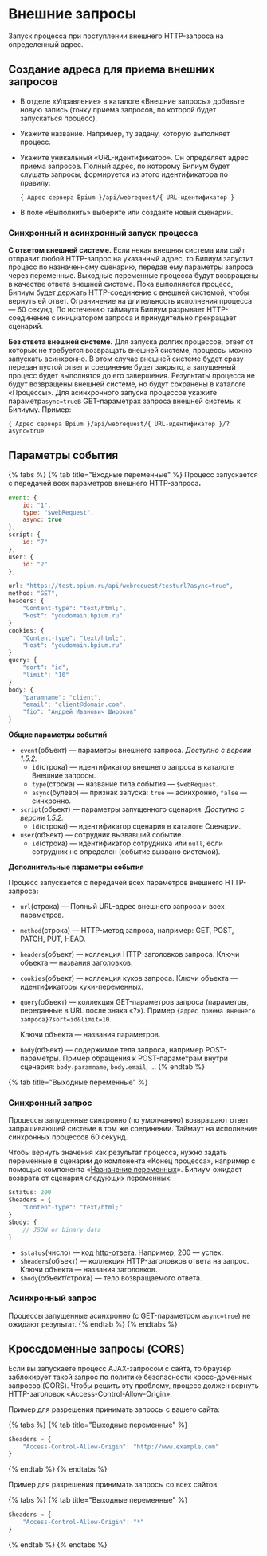 # Внешние запросы

Запуск процесса при поступлении внешнего HTTP-запроса на определенный адрес.

## Создание адреса для приема внешних запросов

* В отделе «Управление» в каталоге «Внешние запросы» добавьте новую запись (точку приема запросов, по которой будет запускаться процесс).
* Укажите название. Например, ту задачу, которую выполняет процесс.
*   Укажите уникальный «URL-идентификатор». Он определяет адрес приема запросов. Полный адрес, по которому Бипиум будет слушать запросы, формируется из этого идентификатора по правилу:

    `{ Адрес сервера Bpium }/api/webrequest/{ URL-идентификатор }`
* В поле «Выполнить» выберите или создайте новый сценарий.

### Синхронный и асинхронный запуск процесса

**С ответом внешней системе.** Если некая внешняя система или сайт отправит любой HTTP-запрос на указанный адрес, то Бипиум запустит процесс по назначенному сценарию, передав ему параметры запроса через переменные. Выходные переменные процесса будут возвращены в качестве ответа внешней системе. Пока выполняется процесс, Бипиум будет держать HTTP-соединение с внешней системой, чтобы вернуть ей ответ. Ограничение на длительность исполнения процесса — 60 секунд. По истечению таймаута Бипиум разрывает HTTP-соединение с инициатором запроса и принудительно прекращает сценарий.

**Без ответа внешней системе.** Для запуска долгих процессов, ответ от которых не требуется возвращать внешней системе, процессы можно запускать асинхронно. В этом случае внешней системе будет сразу передан пустой ответ и соединение будет закрыто, а запущенный процесс будет выполнятся до его завершения. Результаты процесса не будут возвращены внешней системе, но будут сохранены в каталоге «Процессы». Для асинхронного запуска процессов укажите параметр`async=true`в GET-параметрах запроса внешней системы к Бипиуму. Пример:

`{ Адрес сервера Bpium }/api/webrequest/{ URL-идентификатор }/?async=true`

## Параметры события

{% tabs %}
{% tab title="Входные переменные" %}
Процесс запускается с передачей всех параметров внешнего HTTP-запрос&#x430;**.**

```javascript
event: {
    id: "1",
    type: "$webRequest",
    async: true
},
script: {
    id: "7"
},
user: {
    id: "2"
},

url: "https://test.bpium.ru/api/webrequest/testurl?async=true",
method: "GET",
headers: {
    "Content-type": "text/html;",
    "Host": "youdomain.bpium.ru"
}
cookies: {
    "Content-type": "text/html;",
    "Host": "youdomain.bpium.ru"
}
query: {
    "sort": "id",
    "limit": "10"
}
body: {
    "paramname": "client",
    "email": "client@domain.com",
    "fio": "Андрей Иванович Широков"
}
```

**Общие параметры событий**

* `event`(объект) — параметры внешнего запроса. _Доступно с версии 1.5.2._
  * `id`(строка) — идентификатор внешнего запроса в каталоге Внешние запросы.
  * `type`(строка) — название типа события — `$webRequest`.
  * `async`(булево) — признак запуска: `true` — асинхронно, `false` — синхронно.
* `script`(объект) — параметры запущенного сценария. _Доступно с версии 1.5.2._
  * `id`(строка) — идентификатор сценария в каталоге Сценарии.
* `user`(объект) — сотрудник вызвавший событие.
  * `id`(строка) — идентификатор сотрудника или `null`, если сотрудник не определен (событие вызвано системой).

**Дополнительные параметры события**

Процесс запускается с передачей всех параметров внешнего HTTP-запрос&#x430;**:**

* `url`(строка) — Полный URL-адрес внешнего запроса и всех параметров.
* `method`(строка) — HTTP-метод запроса, например: GET, POST, PATCH, PUT, HEAD.
* `headers`(объект) — коллекция HTTP-заголовков запроса. Ключи объекта — названия заголовков.
* `cookies`(объект) — коллекция куков запроса. Ключи объекта — идентификаторы куки-переменных.
*   `query`(объект) — коллекция GET-параметров запроса (параметры, переданные в URL после знака «?»). Пример `{адрес приема внешнего запроса}?sort=id&limit=10`.&#x20;

    Ключи объекта — названия параметров.
* `body`(объект) — содержимое тела запроса, например POST-параметры. Пример обращения к POST-параметрам внутри сценария: `body.paramname`,  `body.email`,  ...
{% endtab %}

{% tab title="Выходные переменные" %}
### Синхронный запрос

Процессы запущенные синхронно (по умолчанию) возвращают ответ запрашивающей системе в том же соединении. Таймаут на исполнение синхронных процессов 60 секунд.

Чтобы вернуть значения как результат процесса, нужно задать переменные в сценарии до компонента «Конец процесса», например с помощью компонента «[Назначение переменных](../components/variables.md)». Бипиум ожидает возврата от сценария следующих переменных:

```javascript
$status: 200
$headers = {
    "Content-type": "text/html;"
}
$body: {
    // JSON or binary data
}
```

* `$status`(число) — код [http-ответа](https://www.wikiwand.com/ru/%D0%A1%D0%BF%D0%B8%D1%81%D0%BE%D0%BA_%D0%BA%D0%BE%D0%B4%D0%BE%D0%B2_%D1%81%D0%BE%D1%81%D1%82%D0%BE%D1%8F%D0%BD%D0%B8%D1%8F_HTTP). Например, 200 — успех.
* `$headers`(объект) — коллекция HTTP-заголовков ответа на запрос. Ключи объекта — названия заголовков.&#x20;
* `$body`(объект/строка) — тело возвращаемого ответа.



### Асинхронный запрос

Процессы запущенные асинхронно (с GET-параметром `async=true`) не ожидают результат.&#x20;
{% endtab %}
{% endtabs %}

## Кроссдоменные запросы (CORS)

Если вы запускаете процесс AJAX-запросом с сайта, то браузер заблокирует такой запрос по политике безопасности кросс-доменных запросов (CORS). Чтобы решить эту проблему, процесс должен вернуть HTTP-заголовок «Access-Control-Allow-Origin».&#x20;

Пример для разрешения принимать запросы с вашего сайта:

{% tabs %}
{% tab title="Выходные переменные" %}
```javascript
$headers = {
    "Access-Control-Allow-Origin": "http://www.example.com"
}
```
{% endtab %}
{% endtabs %}

Пример для разрешения принимать запросы со всех сайтов:

{% tabs %}
{% tab title="Выходные переменные" %}
```javascript
$headers = {
    "Access-Control-Allow-Origin": "*"
}
```
{% endtab %}
{% endtabs %}

